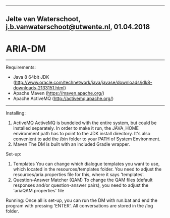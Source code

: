-------------------------------------------------
Jelte van Waterschoot, <j.b.vanwaterschoot@utwente.nl>, 01.04.2018
-------------------------------------------------

# ARIA-DM

------------------------------------

Requirements:
 - Java 8 64bit JDK (http://www.oracle.com/technetwork/java/javase/downloads/jdk8-downloads-2133151.html)
 - Apache Maven (https://maven.apache.org/)
 - Apache ActiveMQ (http://activemq.apache.org/)
 
------------------------------------

Installing:

1. ActiveMQ
	ActiveMQ is bundeled with the entire system, but could be installed separately. In order to make it run, the JAVA_HOME environment path has to point to the JDK install directory. It's also convenient to add the /bin folder to your PATH of System Environment.
2. Maven
	The DM is built with an included Gradle wrapper.

Set-up:

1. Templates
	You can change which dialogue templates you want to use, which located in the resources/templates folder. You need to adjust the resources/aria.properties file for this, where it says 'templates'.
2. Question-Answer Matcher (QAM)
	To change the QAM files (default responses and/or question-answer pairs), you need to adjust the 'ariaQAM.properties' file

Running:
Once all is set-up, you can run the DM with run.bat and end the program with pressing 'ENTER'. All conversations are stored in the /log folder. 
